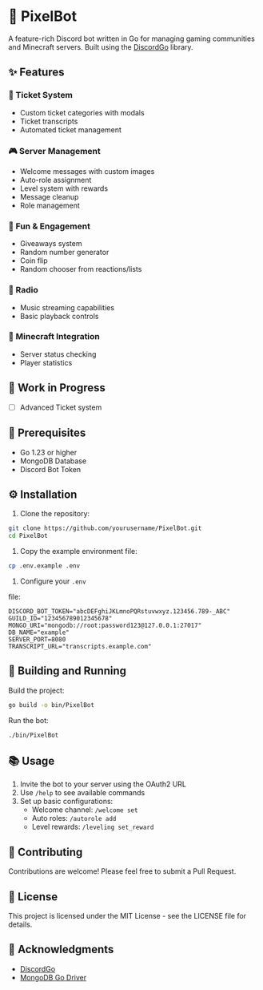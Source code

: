 # 🤖 PixelBot

A feature-rich Discord bot written in Go for managing gaming communities and Minecraft servers. Built using the [DiscordGo](https://github.com/bwmarrin/discordgo) library.

## ✨ Features

### 🎫 Ticket System

- Custom ticket categories with modals
- Ticket transcripts
- Automated ticket management

### 🎮 Server Management

- Welcome messages with custom images
- Auto-role assignment
- Level system with rewards
- Message cleanup
- Role management

### 🎁 Fun & Engagement

- Giveaways system
- Random number generator
- Coin flip
- Random chooser from reactions/lists

### 🎵 Radio

- Music streaming capabilities
- Basic playback controls

### 🎯 Minecraft Integration

- Server status checking
- Player statistics

## 🚧 Work in Progress

- [ ] Advanced Ticket system

## 📝 Prerequisites

- Go 1.23 or higher
- MongoDB Database
- Discord Bot Token

## ⚙️ Installation

1. Clone the repository:

```bash
git clone https://github.com/yourusername/PixelBot.git
cd PixelBot
```

1. Copy the example environment file:

```bash
cp .env.example .env
```

1. Configure your `.env`

file:

```env
DISCORD_BOT_TOKEN="abcDEFghiJKLmnoPQRstuvwxyz.123456.789-_ABC"
GUILD_ID="123456789012345678"
MONGO_URI="mongodb://root:password123@127.0.0.1:27017"
DB_NAME="example"
SERVER_PORT=8080
TRANSCRIPT_URL="transcripts.example.com"
```

## 🚀 Building and Running

Build the project:

```bash
go build -o bin/PixelBot
```

Run the bot:

```bash
./bin/PixelBot
```

## 📚 Usage

1. Invite the bot to your server using the OAuth2 URL
2. Use `/help` to see available commands
3. Set up basic configurations:
   - Welcome channel: `/welcome set`
   - Auto roles: `/autorole add`
   - Level rewards: `/leveling set_reward`

## 🤝 Contributing

Contributions are welcome! Please feel free to submit a Pull Request.

## 📄 License

This project is licensed under the MIT License - see the LICENSE file for details.

## 🙏 Acknowledgments

- [DiscordGo](https://github.com/bwmarrin/discordgo)
- [MongoDB Go Driver](https://github.com/mongodb/mongo-go-driver)
